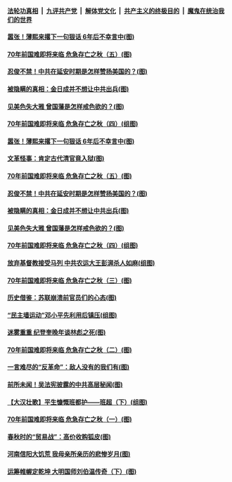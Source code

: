 ####  [法轮功真相](../../../../basic/blob/master/README.md?t=09300813) &nbsp;|&nbsp; [九评共产党](../../../../9ping.md/blob/master/README.md?t=09300813) &nbsp;|&nbsp; [解体党文化](../../../../jtdwh.md/blob/master/README.md?t=09300813)  &nbsp;|&nbsp; [共产主义的终极目的](../../../../gczydzjmd.md/blob/master/README.md?t=09300813) &nbsp;|&nbsp; [魔鬼在统治我们的世界](../../../../mgztzwmdsj.md/blob/master/README.md?t=09300813) 

#### [嚣张！薄熙来撂下一句狠话 6年后不幸言中(图)](../pages/p6/908693.md?t=09300813) 

#### [70年前国难即将来临 危急存亡之秋（五）(图)](../pages/p6/908551.md?t=09300813) 

#### [忍俊不禁！中共在延安时期是怎样赞扬美国的？(图)](../pages/p6/908699.md?t=09300813) 

#### [被隐瞒的真相：金日成并不想让中共出兵(图)](../pages/p6/908579.md?t=09300813) 

#### [见美色失大雅 曾国藩是怎样戒色欲的？(图)](../pages/p6/908869.md?t=09300813) 

#### [70年前国难即将来临 危急存亡之秋（四）(组图)](../pages/p6/908550.md?t=09300813) 

#### [嚣张！薄熙来撂下一句狠话 6年后不幸言中(图)](../pages/p6/908693.md?t=09300813) 

#### [文革怪事：肯定古代清官竟入狱(图)](../pages/p6/908368.md?t=09300813) 

#### [70年前国难即将来临 危急存亡之秋（五）(图)](../pages/p6/908551.md?t=09300813) 

#### [忍俊不禁！中共在延安时期是怎样赞扬美国的？(图)](../pages/p6/908699.md?t=09300813) 

#### [被隐瞒的真相：金日成并不想让中共出兵(图)](../pages/p6/908579.md?t=09300813) 

#### [见美色失大雅 曾国藩是怎样戒色欲的？(图)](../pages/p6/908869.md?t=09300813) 

#### [70年前国难即将来临 危急存亡之秋（四）(组图)](../pages/p6/908550.md?t=09300813) 

#### [放弃基督教接受马列 中共农运大王彭湃杀人如麻(组图)](../pages/p6/907963.md?t=09300813) 

#### [70年前国难即将来临 危急存亡之秋（三）(图)](../pages/p6/908549.md?t=09300813) 

#### [历史借鉴：苏联崩溃前官员们的心态(图)](../pages/p6/908153.md?t=09300813) 

#### [“民主墙运动”邓小平先利用后镇压(组图)](../pages/p6/908299.md?t=09300813) 

#### [迷雾重重 纪登奎晚年谈林彪之死(图)](../pages/p6/908578.md?t=09300813) 

#### [70年前国难即将来临 危急存亡之秋（二）(图)](../pages/p6/908546.md?t=09300813) 

#### [一言难尽的“反革命”：敌人没有的我们有(图)](../pages/p6/908243.md?t=09300813) 

#### [前所未闻！吴法宪披露的中共高层秘闻(图)](../pages/p6/907105.md?t=09300813) 

#### [【大汉壮歌】平生慷慨班都护——班超（下）(组图)](../pages/p6/905380.md?t=09300813) 

#### [70年前国难即将来临 危急存亡之秋（一）(图)](../pages/p6/908544.md?t=09300813) 

#### [春秋时的“贸易战”：高价收购狐皮(图)](../pages/p6/908364.md?t=09300813) 

#### [河南信阳大饥荒 我母亲所亲历的悲惨岁月(图)](../pages/p6/908165.md?t=09300813) 

#### [运筹帷幄定乾坤 大明国师刘伯温传奇（下）(图)](../pages/p6/907084.md?t=09300813) 

